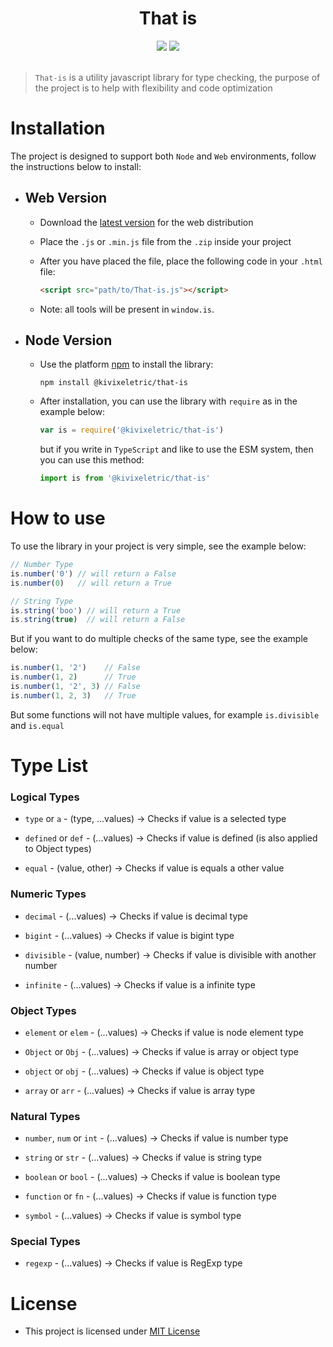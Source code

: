 <h1 align="center">That is</h1>

<div align="center">
    <a href='./LICENSE' title='MIT License'><img src='https://img.shields.io/badge/license-MIT-purple.svg?style=for-the-badge'></a>
    <img src='https://img.shields.io/badge/Maintained-yes-green.svg?style=for-the-badge'>
</div>

</br>

> `That-is` is a utility javascript library for type checking, the purpose of the project is to help with flexibility and code optimization

# Installation

The project is designed to support both `Node` and `Web` environments, follow the instructions below to install:

- ## Web Version

  - Download the [latest version](https://github.com/KivixEletric/That-is/releases) for the web distribution
  - Place the `.js` or `.min.js` file from the `.zip` inside your project
  - After you have placed the file, place the following code in your `.html` file:

    ```html
    <script src="path/to/That-is.js"></script>
    ```

  - Note: all tools will be present in `window.is`.

- ## Node Version

  - Use the platform [npm](https://www.npmjs.com/package/@kivixeletric/that-is) to install the library:
  
    ```
    npm install @kivixeletric/that-is
    ```
  
  - After installation, you can use the library with `require` as in the example below:

    ```js
    var is = require('@kivixeletric/that-is')
    ```

    but if you write in `TypeScript` and like to use the ESM system, then you can use this method:

    ```js
    import is from '@kivixeletric/that-is'
    ```

# How to use

To use the library in your project is very simple, see the example below:

```js
// Number Type
is.number('0') // will return a False
is.number(0)   // will return a True

// String Type
is.string('boo') // will return a True
is.string(true)  // will return a False
```

But if you want to do multiple checks of the same type, see the example below:

```js
is.number(1, '2')    // False
is.number(1, 2)      // True
is.number(1, '2', 3) // False
is.number(1, 2, 3)   // True
```

But some functions will not have multiple values, for example `is.divisible` and `is.equal`

# Type List

### Logical Types
* `type` or `a` - (type, ...values) -> Checks if value is a selected type

* `defined` or `def` - (...values) -> Checks if value is defined (is also applied to Object types)

* `equal` - (value, other) -> Checks if value is equals a other value

### Numeric Types
* `decimal` - (...values) -> Checks if value is decimal type

* `bigint` - (...values) -> Checks if value is bigint type

* `divisible` - (value, number) -> Checks if value is divisible with another number

* `infinite` - (...values) -> Checks if value is a infinite type

### Object Types
* `element` or `elem` - (...values) -> Checks if value is node element type

* `Object` or `Obj` - (...values) -> Checks if value is array or object type

* `object` or `obj` - (...values) -> Checks if value is object type

* `array` or `arr` - (...values) -> Checks if value is array type

### Natural Types
* `number`, `num` or `int` - (...values) -> Checks if value is number type

* `string` or `str` - (...values) -> Checks if value is string type

* `boolean` or `bool` - (...values) -> Checks if value is boolean type

* `function` or `fn` - (...values) -> Checks if value is function type

* `symbol` - (...values) -> Checks if value is symbol type

### Special Types
* `regexp` - (...values) -> Checks if value is RegExp type

# License

- This project is licensed under [MIT License](../LICENSE)
